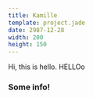 ```yaml
---
title: Kamille
template: project.jade
date: 2987-12-28
width: 200
height: 150
---
```

Hi, this is hello. HELLOo

### Some info!
